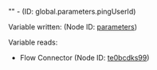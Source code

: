 "" - (ID: global.parameters.pingUserId)

Variable written:
 (Node ID: [parameters](../nodes/parameters.md))

Variable reads:
* Flow Connector (Node ID: [te0bcdks99](../nodes/te0bcdks99.md))
